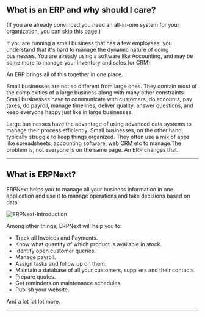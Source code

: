 ## What is an ERP and why should I care?

(If you are already convinced you need an all-in-one system for your
organization, you can skip this page.)

If you are running a small business that has a few employees, you understand
that it's hard to manage the dynamic nature of doing businesses. You are
already using a software like Accounting, and may be some more to manage your
inventory and sales (or CRM).

An ERP brings all of this together in one place.

Small businesses are not so different from large ones. They contain most of
the complexities of a large business along with many other constraints. Small
businesses have to communicate with customers, do accounts, pay taxes, do
payroll, manage timelines, deliver quality, answer questions, and keep
everyone happy just like in large businesses.

Large businesses have the advantage of using advanced data systems to manage
their process efficiently. Small businesses, on the other hand, typically
struggle to keep things organized. They often use a mix of apps like
spreadsheets, accounting software, web CRM etc to manage.The problem is, not
everyone is on the same page. An ERP changes that.

* * *

## What is ERPNext?

ERPNext helps you to manage all your business information in one application
and use it to manage operations and take decisions based on data.

![ERPNext-Introduction](assets/frappe_io/images/erpnext/erpnext-introduction.png)

Among other things, ERPNext will help you to:

  * Track all Invoices and Payments.
  * Know what quantity of which product is available in stock.
  * Identify open customer queries.
  * Manage payroll.
  * Assign tasks and follow up on them.
  * Maintain a database of all your customers, suppliers and their contacts.
  * Prepare quotes.
  * Get reminders on maintenance schedules.
  * Publish your website.

And a lot lot lot more.

* * *
